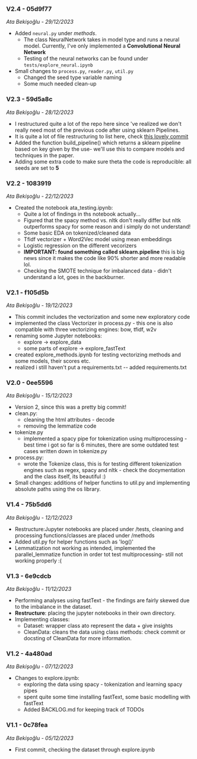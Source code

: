 ### V2.4 - 05d9f77
 _Ata Bekişoğlu - 29/12/2023_
* Added `neural.py` under _methods_.
  * The class NeuralNetwork takes in model type and runs a neural model. Currently, I've only implemented a **Convolutional Neural Network**
  * Testing of the neural networks can be found under `tests/explore_neural.ipynb`
* Small changes to `process.py`,  `reader.py`, `util.py`
  * Changed the seed type variable naming
  * Some much needed clean-up
  
### V2.3 - 59d5a8c
 _Ata Bekişoğlu - 28/12/2023_
* I restructured quite a lot of the repo here since 've realized we don't really need most of the previous code after using sklearn Pipelines.
* It is quite a lot of file restructuring to list here, check [this lovely commit](https://github.com/atabekis/language-ai/commit/59d5a8c28a3bde0da0010ab0a57f3e29135ce796)
* Added the function build_pipeline() which returns a sklearn pipeline based on key given by the use- we'll use this to compare models and techniques in the paper.
* Adding some extra code to make sure theta the code is reproducible: all seeds are set to **5**

### V2.2 - 1083919
 _Ata Bekişoğlu - 22/12/2023_
* Created the notebook ata_testing.ipynb:
  * Quite a lot of findings in ths notebook actually...
  * Figured that the spacy method vs. nltk don't really differ but nltk outperforms spacy for some reason and i simply do not understand!
  * Some basic EDA on tokenized/cleaned data
  * Tfidf vectorizer + Word2Vec model using mean embeddings
  * Logistic regression on the different vecorizers
  * **IMPORTANT: found something called sklearn.pipeline** this is big news since it makes the code like 90% shorter and more readable lol.
  * Checking the SMOTE technique for imbalanced data - didn't understand a lot, goes in the backburner.
### V2.1 - f105d5b
 _Ata Bekişoğlu - 19/12/2023_
* This commit includes the vectorization and some new exploratory code
* implemented the class Vectorizer in process.py - this one is also compatible with three vectorizing engines: bow, tfidf, w2v
* renaming some Jupyter notebooks:
  * explore -> explore_data
  * some parts of explore -> explore_fastText
* created explore_methods.ipynb for testing vectorizing methods and some models, their scores etc.
* realized i still haven't put a requirements.txt -- added requirements.txt

### V2.0 - 0ee5596
 _Ata Bekişoğlu - 15/12/2023_
* Version 2, since this was a pretty big commit!
* clean.py:
  * cleaning the html attributes - decode
  * removing the lemmatize code
* tokenize.py
  * implemented a spacy pipe for tokenization using multiprocessing - best time i got so far is 6 minutes, there are some outdated test cases written down in tokenize.py
* process.py:
  * wrote the Tokenize class, this is for testing different tokenization engines such as regex, spacy and nltk - check the docymentation and the class itself, its beautiful :)
* Small changes: additions of helper functiıns to util.py and implementing absolute paths using the os library.

### V1.4 - 75b5dd6
 _Ata Bekişoğlu - 12/12/2023_
* Restructure:Jupyter notebooks are placed under /tests, cleaning and processing functions/classes are placed under /methods
* Added util.py for helper functions such as 'log()'
* Lemmatization not working as intended, implemented the parallel_lemmatize function in order tot test multiprocessing- still not working properly :(
### V1.3 - 6e9cdcb
 _Ata Bekişoğlu - 11/12/2023_
* Performing analyses using fastText - the findings are fairly skewed due to the imbalance in the dataset.
* **Restructure**: placing the jupyter notebooks in their own directory.
* Implementing classes:
  * Dataset: wrapper class ato represent the data + give insights
  * CleanData: cleans the data using class methods: check commit or docsting of CleanData for more information.
### V1.2 - 4a480ad
 _Ata Bekişoğlu - 07/12/2023_
* Changes to explore.ipynb:
  * exploring the data using spacy - tokenization and learning spacy pipes
  * spent quite some time installing fastText, some basic modelling with fastText
  * Added BACKLOG.md for keeping track of TODOs

### V1.1 - 0c78fea
 _Ata Bekişoğlu - 05/12/2023_ 
* First commit, checking the dataset through explore.ipynb

